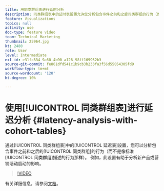 ```yaml
---
title: 用同类群组表进行延时分析
description: 同类群组表中的延时表设置允许您分析包含事件之前和之后同类群组的行为（而不是像标准同类群组描述的那样）。 例如，此设置有助于分析新产品或营销活动启动的影响。
feature: Visualizations
topics: null
activity: use
doc-type: feature video
team: Technical Marketing
thumbnail: 25964.jpg
kt: 2480
role: User
level: Intermediate
exl-id: e31fc334-9a60-4b90-a126-98ff169952b3
source-git-commit: fe861dfd541c1b9cb3b233fa3f56d55054305fd9
workflow-type: tm+mt
source-wordcount: '120'
ht-degree: 10%

---
```


# 使用[!UICONTROL 同类群组表]进行延迟分析 {#latency-analysis-with-cohort-tables}

通过[!UICONTROL 同类群组表]中的[!UICONTROL 延迟表]设置，您可以分析包含事件之前和之后的[!UICONTROL 同类群组]的行为（而不是像标准[!UICONTROL 同类群组]描述的行为那样）。 例如，此设置有助于分析新产品或营销活动启动的影响。

>[!VIDEO](https://video.tv.adobe.com/v/25964/?quality=12)

有关详细信息，请参阅[文档](https://experienceleague.adobe.com/docs/analytics/analyze/analysis-workspace/visualizations/cohort-table/cohort-analysis.html?lang=en)。
